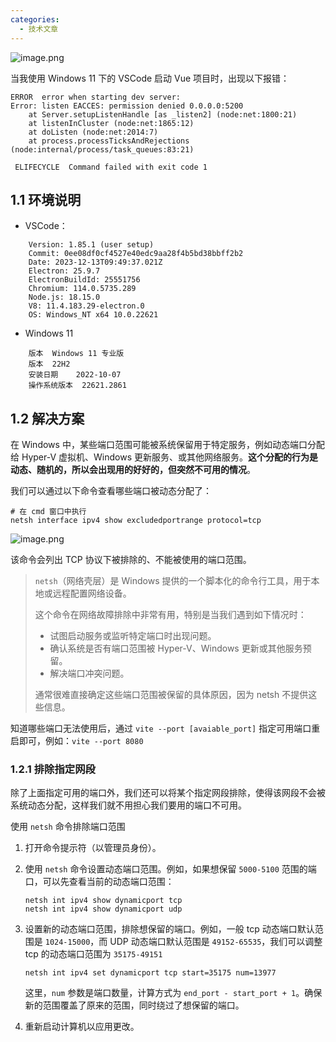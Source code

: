 ```yaml
---
categories:
  - 技术文章
---
```

![image.png](https://oss.puppetdev.top/image/note/2f2010b43ba763c7c96a14e1fd1afe3d.png)

当我使用 Windows 11 下的 VSCode 启动 Vue 项目时，出现以下报错：

```
ERROR  error when starting dev server:                                        
Error: listen EACCES: permission denied 0.0.0.0:5200
    at Server.setupListenHandle [as _listen2] (node:net:1800:21)
    at listenInCluster (node:net:1865:12)
    at doListen (node:net:2014:7)
    at process.processTicksAndRejections (node:internal/process/task_queues:83:21)

 ELIFECYCLE  Command failed with exit code 1
```

<!--more-->

## 1.1 环境说明

- VSCode：

```
    Version: 1.85.1 (user setup)
    Commit: 0ee08df0cf4527e40edc9aa28f4b5bd38bbff2b2
    Date: 2023-12-13T09:49:37.021Z
    Electron: 25.9.7
    ElectronBuildId: 25551756
    Chromium: 114.0.5735.289
    Node.js: 18.15.0
    V8: 11.4.183.29-electron.0
    OS: Windows_NT x64 10.0.22621
```

- Windows 11

```
    版本	Windows 11 专业版
    版本	22H2
    安装日期	‎2022-‎10-‎07
    操作系统版本	22621.2861
```

## 1.2 解决方案

在 Windows 中，某些端口范围可能被系统保留用于特定服务，例如动态端口分配给 Hyper-V 虚拟机、Windows 更新服务、或其他网络服务。**这个分配的行为是动态、随机的，所以会出现用的好好的，但突然不可用的情况**。

我们可以通过以下命令查看哪些端口被动态分配了：

```shell
# 在 cmd 窗口中执行
netsh interface ipv4 show excludedportrange protocol=tcp
```

![image.png](https://oss.puppetdev.top/image/note/addbb4e2a5c2a09278b26d060e7345e3.png)

该命令会列出 TCP 协议下被排除的、不能被使用的端口范围。

> `netsh`（网络壳层）是 Windows 提供的一个脚本化的命令行工具，用于本地或远程配置网络设备。
>
> 这个命令在网络故障排除中非常有用，特别是当我们遇到如下情况时：
>
> - 试图启动服务或监听特定端口时出现问题。
> - 确认系统是否有端口范围被 Hyper-V、Windows 更新或其他服务预留。
> - 解决端口冲突问题。
>
> 通常很难直接确定这些端口范围被保留的具体原因，因为 netsh 不提供这些信息。

知道哪些端口无法使用后，通过 `vite --port [avaiable_port]` 指定可用端口重启即可，例如：`vite --port 8080`

### 1.2.1 排除指定网段

除了上面指定可用的端口外，我们还可以将某个指定网段排除，使得该网段不会被系统动态分配，这样我们就不用担心我们要用的端口不可用。

使用 `netsh` 命令排除端口范围

1. 打开命令提示符（以管理员身份）。
2. 使用 `netsh` 命令设置动态端口范围。例如，如果想保留 `5000-5100` 范围的端口，可以先查看当前的动态端口范围：

    ```shell
    netsh int ipv4 show dynamicport tcp 
    netsh int ipv4 show dynamicport udp
    ```

3. 设置新的动态端口范围，排除想保留的端口。例如，一般 tcp 动态端口默认范围是 `1024-15000`，而 UDP 动态端口默认范围是 `49152-65535`，我们可以调整 tcp 的动态端口范围为 `35175-49151`

    ```
    netsh int ipv4 set dynamicport tcp start=35175 num=13977
    ```

    这里，`num` 参数是端口数量，计算方式为 `end_port - start_port + 1`。确保新的范围覆盖了原来的范围，同时绕过了想保留的端口。

4. 重新启动计算机以应用更改。
